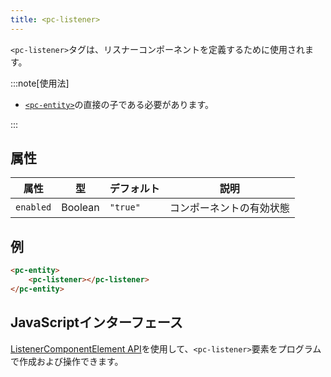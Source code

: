 ```yaml
---
title: <pc-listener>
---
```


`<pc-listener>`タグは、リスナーコンポーネントを定義するために使用されます。

:::note[使用法]

* [`<pc-entity>`](../pc-entity)の直接の子である必要があります。

:::

## 属性

<div className="attribute-table">

| 属性 | 型 | デフォルト | 説明 |
| --- | --- | --- | --- |
| `enabled` | Boolean | `"true"` | コンポーネントの有効状態 |

</div>

## 例

```html
<pc-entity>
    <pc-listener></pc-listener>
</pc-entity>
```

## JavaScriptインターフェース

[ListenerComponentElement API](https://api.playcanvas.com/web-components/classes/ListenerComponentElement.html)を使用して、`<pc-listener>`要素をプログラムで作成および操作できます。
